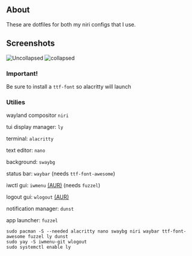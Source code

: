 ## About
These are dotfiles for both my niri configs that I use.

## Screenshots
![Uncollapsed](https://github.com/user-attachments/assets/bb7c5e38-b51a-48cc-a4da-6b70034af426)
![collapsed](https://github.com/user-attachments/assets/f7b0e0c7-88d3-4ebf-97b5-a9b18debc8d4)

### Important!
Be sure to install a ```ttf-font``` so alacritty will launch

### Utilies
wayland compositor ```niri```

tui display manager: ```ly```

terminal: ```alacritty```

text editor: ```nano```

background: ```swaybg```

status bar: ```waybar``` (needs ```ttf-font-awesome```)

iwctl gui: ```iwmenu``` [(AUR)](https://aur.archlinux.org/packages/iwmenu-git) (needs ```fuzzel```)

logout gui: ```wlogout``` [(AUR)](https://aur.archlinux.org/packages/wlogout)

notification manager: ```dunst```

app launcher: ```fuzzel```



```
sudo pacman -S --needed alacritty nano swaybg niri waybar ttf-font-awesome fuzzel ly dunst
sudo yay -S iwmenu-git wlogout
sudo systemctl enable ly
```








